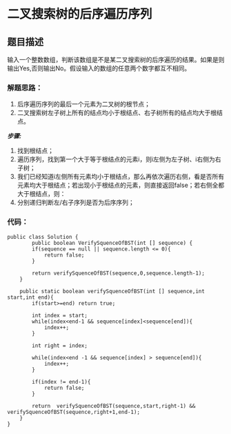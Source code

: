 # 二叉搜索树的后序遍历序列

## 题目描述
输入一个整数数组，判断该数组是不是某二叉搜索树的后序遍历的结果。如果是则输出Yes,否则输出No。假设输入的数组的任意两个数字都互不相同。


### 解题思路：
1. 后序遍历序列的最后一个元素为二叉树的根节点；
2. 二叉搜索树左子树上所有的结点均小于根结点、右子树所有的结点均大于根结点。

***步骤:***

1. 找到根结点；
2. 遍历序列，找到第一个大于等于根结点的元素i，则i左侧为左子树、i右侧为右子树；
3. 我们已经知道i左侧所有元素均小于根结点，那么再依次遍历右侧，看是否所有元素均大于根结点；若出现小于根结点的元素，则直接返回false；若右侧全都大于根结点，则：
4. 分别递归判断左/右子序列是否为后序序列；


### 代码：


```
public class Solution {
        public boolean VerifySquenceOfBST(int [] sequence) {
        if(sequence == null || sequence.length <= 0){
            return false;
        }

        return verifySquenceOfBST(sequence,0,sequence.length-1);
    }

    public static boolean verifySquenceOfBST(int [] sequence,int start,int end){
        if(start>=end) return true;

        int index = start;
        while(index<end-1 && sequence[index]<sequence[end]){
            index++;
        }

        int right = index;

        while(index<end -1 && sequence[index] > sequence[end]){
            index++;
        }

        if(index != end-1){
            return false;
        }

        return  verifySquenceOfBST(sequence,start,right-1) && verifySquenceOfBST(sequence,right+1,end-1);
    }
}

```